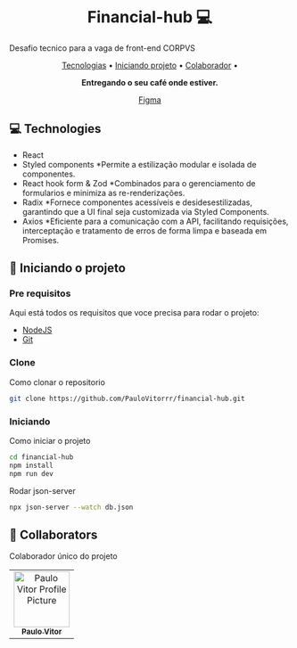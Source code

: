 
<h1 align="center" style="font-weight: bold;"> Financial-hub 💻</h1>

Desafio tecnico para a vaga de front-end CORPVS

<p align="center">
 <a href="#tech">Tecnologias</a> • 
 <a href="#started">Iniciando projeto</a> • 
  <a href="#colab">Colaborador</a> •
</p>

<p align="center">
    <b>Entregando o seu café onde estiver.</b>
</p>

<p align="center">
     <a href="https://encurtador.com.br/MIhDi">Figma</a>
</p>

<h2 id="technologies">💻 Technologies</h2>

- React
- Styled components
  \*Permite a estilização modular e isolada de componentes.
- React hook form & Zod
  \*Combinados para o gerenciamento de formularios e minimiza as re-renderizações.
- Radix
  \*Fornece componentes acessíveis e desidesestilizadas, garantindo que a UI final seja customizada via Styled Components.
- Axios
  \*Eficiente para a comunicação com a API, facilitando requisições, interceptação e tratamento de erros de forma limpa e baseada em Promises.

<h2 id="started">🚀 Iniciando o projeto</h2>

<h3>Pre requisitos</h3>

Aqui está todos os requisitos que voce precisa para rodar o projeto:

- [NodeJS](https://nodejs.org/en/download)
- [Git](https://git-scm.com/downloads)

<h3>Clone</h3>

Como clonar o repositorio

```bash
git clone https://github.com/PauloVitorrr/financial-hub.git
```

<h3>Iniciando</h3>

Como iniciar o projeto

```bash
cd financial-hub
npm install
npm run dev
```

<span>Rodar json-server</span>

```bash
npx json-server --watch db.json
```

<h2 id="colab">🤝 Collaborators</h2>

Colaborador único do projeto

<table>
  <tr>
    <td align="center">
      <a href="#">
        <img src="https://avatars.githubusercontent.com/u/102882298?v=4" width="100px;" alt="Paulo Vitor Profile Picture"/><br>
        <sub>
          <b>Paulo Vitor</b>
        </sub>
      </a>
    </td>
  </tr>
</table>
